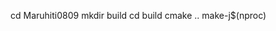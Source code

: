 cd Maruhiti0809
mkdir build 
cd build 
cmake ..
make-j$(nproc)

<!---
Thv0809/Thv0809 is a ✨ special ✨ repository because its `README.md` (this file) appears on your GitHub profile.
You can click the Preview link to take a look at your changes.
--->
